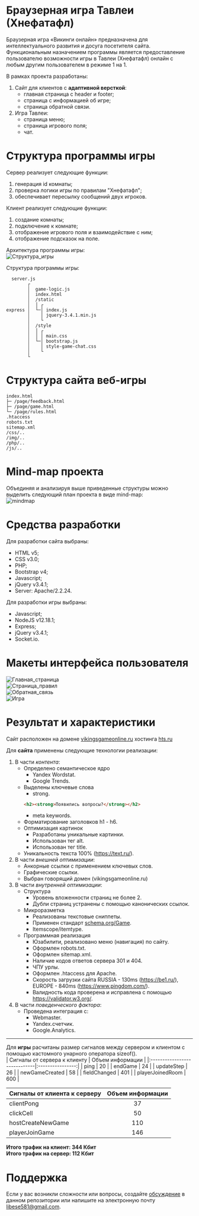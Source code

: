 # Браузерная игра Тавлеи (Хнефатафл)
Браузерная игра «Викинги онлайн» предназначена для интеллектуального развития и досуга посетителя сайта.<br>
Функциональным назначением программы является предоставление пользователю возможности игры в Тавлеи (Хнефатафл) онлайн с любым другим пользователем в режиме 1 на 1. <br>

В рамках проекта разработаны:<br>
1. Сайт для клиентов с **адаптивной версткой**:
   * главная страница с header и footer;
   * страница с информацией об игре;
   * страница обратной связи. 
2. Игра Тавлеи: 
   * страница меню;
   * страница игрового поля;
   * чат.
# Структура программы игры
Сервер реализует следующие функции:
1. генерация id комнаты;
2. проверка логики игры по правилам "Хнефатафл";
3. обеспечивает пересылку сообщений двух игроков.

Клиент реализует следующие функции:
1. создание комнаты;
2. подключение к комнате;
3. отображение игрового поля и взаимодействие с ним;
4. отображение подсказок на поле.

Архитектура программы игры:<br>
![Структура_игры](https://i.pinimg.com/originals/9b/4f/ac/9b4facd5df535011a4f657e12ab61f87.png)

Структура программы игры: <br>
```
  server.js 
        ┌ 
        │  game-logic.js 
        │  index.html 
        │  /static 
        │  │ ┌
express │  └─│ index.js
        │    │ jquery-3.4.1.min.js
        │    └
        │  /style
        │  │ ┌
        │  │ │ main.css
        │  └─│ bootstrap.js
        │    │ style-game-chat.css
        │    └
        └ 
```
# Структура сайта веб-игры
```
index.html
├─ /page/feedback.html
├─ /page/game.html
└─ /page/rules.html
.htaccess
robots.txt
sitemap.xml
/css/..
/img/..
/php/..
/js/..
```
# Mind-map проекта
Объединяя и анализируя выше приведенные структуры можно выделить следующий план проекта в виде mind-map:<br>
![mindmap](https://i.pinimg.com/originals/b1/d3/57/b1d357b7b5367ceafd566d8fbbceee2f.png "Mind-map проекта")

# Средства разработки
Для разработки сайта выбраны: 
  * HTML v5;
  * CSS v3.0;
  * PHP;
  * Bootstrap v4;
  * Javascript;
  * jQuery v3.4.1;
  * Server: Apache/2.2.24.
  
Для разработки игры выбраны: 
  * Javascript;
  * NodeJS v12.18.1;
  * Express;
  * jQuery v3.4.1;
  * Socket.io.

# Макеты интерфейса пользователя
![Главная_страница](https://i.pinimg.com/originals/13/99/a3/1399a3eff3dabc072782b7d2a12f7168.png "Макет главной страницы")<br>
![Страница_правил](https://i.pinimg.com/originals/b6/47/55/b64755bea243f7fcfbcb5326b5700c81.png "Макет страницы об игре")<br>
![Обратная_связь](https://i.pinimg.com/originals/74/2a/3e/742a3e152add97cd1edf5d78ee3895d4.png "Макет формы обратной связи")<br>
![Игра](https://i.pinimg.com/originals/ae/05/2c/ae052c672cd11fcecfba84f8b7f69987.png "Макет игрового поля")<br>

# Результат и характеристики
Сайт расположен на домене [vikingsgameonline.ru][1] хостинга [hts.ru][2]

Для **сайта** применены следующие технологии реализации:<br>
1. В части *контента*:
    * Определено семантическое ядро 
      * Yandex Wordstat.
      * Google Trends.
    * Выделены ключевые слова 
      * strong.
      ```html
      <h2><strong>Появились вопросы?</strong></h2> 
      ```
      * meta keywords.
    * Форматирование заголовков h1 - h6.
    * Оптимизация картинок
      * Разработаны уникальные картинки.
      * Использован тег alt.
      * Использован тег title.
    * Уникальность текста 100% (https://text.ru/).
2. В части *внешней оптимизации*:
    * Анкорные ссылки с применением ключевых слов.
    * Графические ссылки.
    * Выбран говорящий домен (vikingsgameonline.ru)
3. В части *внутренней оптимизации*:
    * Структура
      * Уровень вложенности страниц не более 2.
      * Дубли страниц устранены с помощью канонических ссылок.
    * Микроразметка
      * Реализованы текстовые сниппеты.
      * Применен стандарт [schema.org/Game](https://schema.org/Game).
      * Itemscope/itemtype.
    * Программная реализация 
      * Юзабилити, реализовано меню (навигация) по сайту.
      * Оформлен robots.txt.
      * Оформлен sitemap.xml.
      * Наличие кодов ответов сервера 301 и 404.
      * ЧПУ урлы.
      * Оформлен .htaccess для Apache.
      * Скорость загрузки сайта RUSSIA - 130ms (https://be1.ru/), EUROPE - 840ms (https://www.pingdom.com/). 
      * Валидность кода проверена и исправлена с помощью https://validator.w3.org/.
4. В части *поведенческого фактора*:
    * Проведена интеграция с:
      * Webmaster.
      * Yandex.счетчик.
      * Google.Analytics.
***

Для **игры** расчитаны размер сигналов между сервером и клиентом с помощью кастомного унарного оператора sizeof().<br>
| Сигналы от сервера к клиенту | Объем информации |
|:-----------------------------|:----------------:|
| ping | 20 |
| endGame | 24 |
| updateStep | 26 |
| newGameCreated | 58 |
| fieldChanged | 401 |
| playerJoinedRoom | 600 |

| Сигналы от клиента к серверу | Объем информации |
|:-----------------------------|:----------------:|
| clientPong | 37 |
| clickCell | 50 |
| hostCreateNewGame | 110 |
| playerJoinGame | 146 |

**Итого трафик на клиент: 344 Кбит**<br>
**Итого трафик на сервер: 112 Кбит**<br>

# Поддержка
Если у вас возникли сложности или вопросы, создайте [обсуждение][3] в данном репозитории 
или напишите на электронную почту libese581@gmail.com.

[1]: https://vikingsgameonline.ru
[2]: https://hts.ru
[3]: https://github.com/libra581/ProjectWebsiteTavlei/issues
